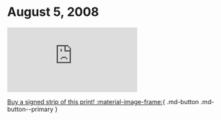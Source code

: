 # August 5, 2008

![](https://www.achewood.com/comic.php?date=08052008)

[Buy a signed strip of this print! :material-image-frame:](https://achewood-holiday-pop-up.myshopify.com/products/strip#08052008){ .md-button .md-button--primary }
